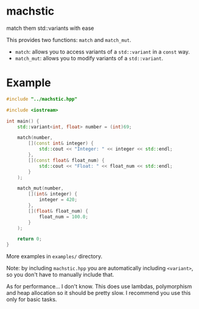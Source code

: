 # machstic
match them std::variants with ease

This provides two functions: `match` and `match_mut`.

- `match`: allows you to access variants of a `std::variant` in a `const` way.
- `match_mut`: allows you to modify variants of a `std::variant`.

# Example

```c++
#include "../machstic.hpp"

#include <iostream>

int main() {
    std::variant<int, float> number = (int)69;

    match(number,
        [](const int& integer) {
            std::cout << "Integer: " << integer << std::endl;
        },
        [](const float& float_num) {
            std::cout << "Float: " << float_num << std::endl;
        }
    );

    match_mut(number,
        [](int& integer) {
            integer = 420;
        },
        [](float& float_num) {
            float_num = 100.0;
        }
    );

    return 0;
}
```

More examples in `examples/` directory.

Note: by including `machstic.hpp` you are automatically including `<variant>`,
so you don't have to manually include that.

As for performance... I don't know. This does use lambdas, polymorphism and heap
allocation so it should be pretty slow. I recommend you use this only for basic tasks.
